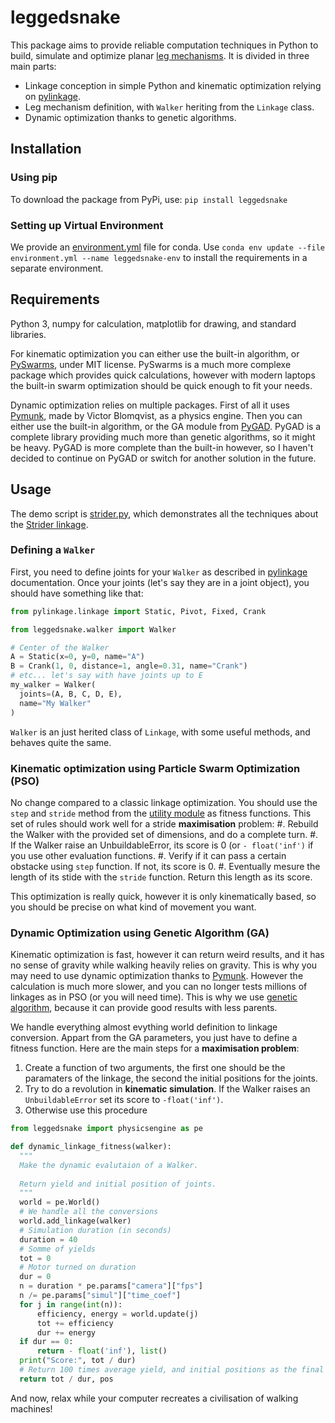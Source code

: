 # leggedsnake

This package aims to provide reliable computation techniques in Python to build, simulate and optimize planar [leg mechanisms](https://en.wikipedia.org/wiki/Leg_mechanism). It is divided in three main parts:
* Linkage conception in simple Python and kinematic optimization relying on [pylinkage](https://github.com/HugoFara/pylinkage).
* Leg mechanism definition, with ``Walker`` heriting from the ``Linkage`` class.
* Dynamic optimization thanks to genetic algorithms.

## Installation
### Using pip
To download the package from PyPi, use:
``pip install leggedsnake``

### Setting up Virtual Environment
We provide an [environment.yml](https://github.com/HugoFara/leggedsnake/environment.yml) file for conda. Use ``conda env update --file environment.yml --name leggedsnake-env`` to install the requirements in a separate environment. 

## Requirements

Python 3, numpy for calculation, matplotlib for drawing, and standard libraries. 

For kinematic optimization you can either use the built-in algorithm, or [PySwarms](https://pyswarms.readthedocs.io/en/latest/), under MIT license. PySwarms is a much more complexe package which provides quick calculations, however with modern laptops the built-in swarm optimization should be quick enough to fit your needs.

Dynamic optimization relies on multiple packages. First of all it uses [Pymunk](http://www.pymunk.org/en/latest/index.html), made by Victor Blomqvist, as a physics engine. Then you can either use the built-in algorithm, or the GA module from [PyGAD](https://pygad.readthedocs.io/en/latest/). PyGAD is a complete library providing much more than genetic algorithms, so it might be heavy. PyGAD is more complete than the built-in however, so I haven't decided to continue on PyGAD or switch for another solution in the future.

## Usage

The demo script is [strider.py](https://github.com/HugoFara/leggedsnake/blob/main/leggedsnake/examples/strider.py), which demonstrates all the techniques about the [Strider linkage](https://www.diywalkers.com/strider-linkage-plans.html).

### Defining a ``Walker``
First, you need to define joints for your ``Walker`` as described in [pylinkage](https://github.com/HugoFara/pylinkage) documentation. Once your joints (let's say they are in a joint object), you should have something like that:
```python
from pylinkage.linkage import Static, Pivot, Fixed, Crank

from leggedsnake.walker import Walker

# Center of the Walker
A = Static(x=0, y=0, name="A")
B = Crank(1, 0, distance=1, angle=0.31, name="Crank")
# etc... let's say with have joints up to E
my_walker = Walker(
  joints=(A, B, C, D, E),
  name="My Walker"
)
```

``Walker`` is an just herited class of ``Linkage``, with some useful methods, and behaves quite the same.

### Kinematic optimization using Particle Swarm Optimization (PSO)
No change compared to a classic linkage optimization. You should use the ``step`` and ``stride`` method from the [utility module](https://github.com/HugoFara/leggedsnake/blob/main/leggedsnake/leggedsnake/utility.py) as fitness functions. 
This set of rules should work well for a stride **maximisation** problem:
#. Rebuild the Walker with the provided set of dimensions, and do a complete turn.
#. If the Walker raise an UnbuildableError, its score is 0 (or ``- float('inf')`` if you use other evaluation functions.
#. Verify if it can pass a certain obstacke using ``step`` function. If not, its score is 0.
#. Eventually mesure the length of its stide with the ``stride`` function. Return this length as its score.

This optimization is really quick, however it is only kinematically based, so you should be precise on what kind of movement you want.

### Dynamic Optimization using Genetic Algorithm (GA)
Kinematic optimization is fast, however it can return weird results, and it has no sense of gravity while walking heavily relies on gravity. This is why you may need to use dynamic optimization thanks to [Pymunk](http://www.pymunk.org/en/latest/index.html). However the calculation is much more slower, and you can no longer tests millions of linkages as in PSO (or you will need time). This is why we use [genetic algorithm](https://en.wikipedia.org/wiki/Genetic_algorithm), because it can provide good results with less parents.

We handle everything almost evything world definition to linkage conversion. Appart from the GA parameters, you just have to define a fitness function. Here are the main steps for a **maximisation problem**:
1. Create a function of two arguments, the first one should be the paramaters of the linkage, the second the initial positions for the joints.
2. Try to do a revolution in **kinematic simulation**. If the Walker raises an ``UnbuildableError`` set its score to ``-float('inf')``.
3. Otherwise use this procedure 
```python
from leggedsnake import physicsengine as pe

def dynamic_linkage_fitness(walker):
  """
  Make the dynamic evalutaion of a Walker.
  
  Return yield and initial position of joints.
  """
  world = pe.World()
  # We handle all the conversions
  world.add_linkage(walker)
  # Simulation duration (in seconds)
  duration = 40
  # Somme of yields
  tot = 0
  # Motor turned on duration
  dur = 0
  n = duration * pe.params["camera"]["fps"]
  n /= pe.params["simul"]["time_coef"]
  for j in range(int(n)):
      efficiency, energy = world.update(j)
      tot += efficiency
      dur += energy
  if dur == 0:
      return - float('inf'), list()
  print("Score:", tot / dur)
  # Return 100 times average yield, and initial positions as the final score
  return tot / dur, pos
```

And now, relax while your computer recreates a civilisation of walking machines!
